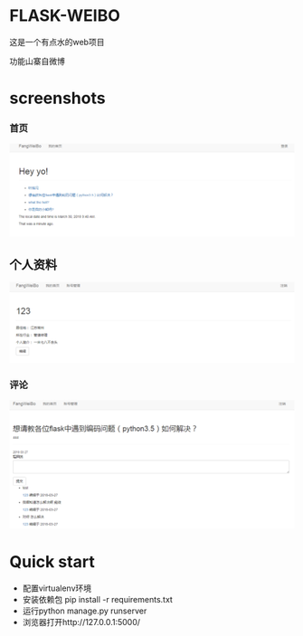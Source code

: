 # FLASK-WEIBO

这是一个有点水的web项目

功能山寨自微博


# screenshots
### 首页
![预览](https://github.com/byelejoe/FLASK-WEIBO/raw/master/demo1.png)
## 个人资料
![预览](https://github.com/byelejoe/FLASK-WEIBO/raw/master/demo2.png)
### 评论
![预览](https://github.com/byelejoe/FLASK-WEIBO/raw/master/demo3.png)

# Quick start
- 配置virtualenv环境
- 安装依赖包 pip install -r requirements.txt
- 运行python manage.py runserver
- 浏览器打开http://127.0.0.1:5000/
